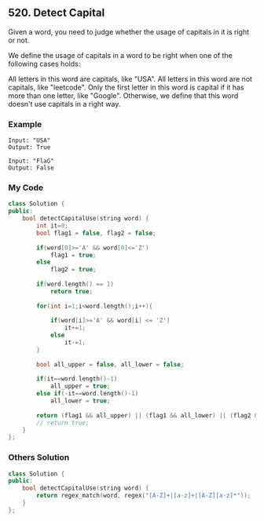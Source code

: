 ## 520. Detect Capital
Given a word, you need to judge whether the usage of capitals in it is right or not.

We define the usage of capitals in a word to be right when one of the following cases holds:

All letters in this word are capitals, like "USA".
All letters in this word are not capitals, like "leetcode".
Only the first letter in this word is capital if it has more than one letter, like "Google".
Otherwise, we define that this word doesn't use capitals in a right way.

### Example
```
Input: "USA"
Output: True

Input: "FlaG"
Output: False
```

### My Code
```c++
class Solution {
public:
    bool detectCapitalUse(string word) {
        int it=0;
        bool flag1 = false, flag2 = false;
        
        if(word[0]>='A' && word[0]<='Z')
            flag1 = true;
        else
            flag2 = true;
        
        if(word.length() == 1)
            return true;
        
        for(int i=1;i<word.length();i++){
            
            if(word[i]>='A' && word[i] <= 'Z')
                it+=1;
            else
                it-=1;
        }
        
        bool all_upper = false, all_lower = false;
        
        if(it==word.length()-1)
            all_upper = true;
        else if(-it==word.length()-1)
            all_lower = true;
        
        return (flag1 && all_upper) || (flag1 && all_lower) || (flag2 && all_lower);
        // return true;
    }
};
```

### Others Solution
```c++
class Solution {
public:
    bool detectCapitalUse(string word) {
        return regex_match(word, regex("[A-Z]+|[a-z]+|[A-Z][a-z]*"));
    }
};
```

